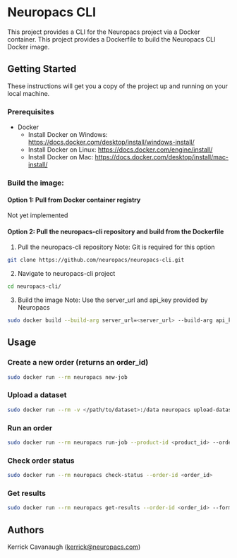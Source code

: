 # Neuropacs CLI

This project provides a CLI for the Neuropacs project via a Docker container. This project provides a Dockerfile to build the Neuropacs CLI Docker image.

## Getting Started

These instructions will get you a copy of the project up and running on your local machine.

### Prerequisites

- Docker
  - Install Docker on Windows: https://docs.docker.com/desktop/install/windows-install/
  - Install Docker on Linux: https://docs.docker.com/engine/install/
  - Install Docker on Mac: https://docs.docker.com/desktop/install/mac-install/

### Build the image:

#### Option 1: Pull from Docker container registry

Not yet implemented

#### Option 2: Pull the neuropacs-cli repository and build from the Dockerfile

1. Pull the neuropacs-cli repository
   Note: Git is required for this option

```bash
git clone https://github.com/neuropacs/neuropacs-cli.git
```

2. Navigate to neuropacs-cli project

```bash
cd neuropacs-cli/
```

3. Build the image
   Note: Use the server_url and api_key provided by Neuropacs

```bash
sudo docker build --build-arg server_url=<server_url> --build-arg api_key=<api_key> -t neuropacs .neuropacs-cli/project
```

## Usage

### Create a new order (returns an order_id)

```bash
sudo docker run --rm neuropacs new-job
```

### Upload a dataset

```bash
sudo docker run --rm -v </path/to/dataset>:/data neuropacs upload-dataset --dataset-path /data --order-id <order_id>
```

### Run an order

```bash
sudo docker run --rm neuropacs run-job --product-id <product_id> --order-id <order_id> --dataset-id <dataset_id>
```

### Check order status

```bash
sudo docker run --rm neuropacs check-status --order-id <order_id>
```

### Get results

```bash
sudo docker run --rm neuropacs get-results --order-id <order_id> --format <format>
```

## Authors

Kerrick Cavanaugh (kerrick@neuropacs.com)
